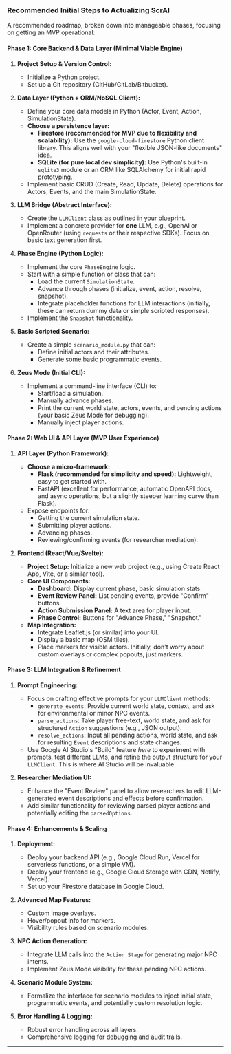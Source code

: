 ### Recommended Initial Steps to Actualizing ScrAI

A recommended roadmap, broken down into manageable phases, focusing on getting an MVP operational:

#### Phase 1: Core Backend & Data Layer (Minimal Viable Engine)

1.  **Project Setup & Version Control:**
    *   Initialize a Python project.
    *   Set up a Git repository (GitHub/GitLab/Bitbucket).

2.  **Data Layer (Python + ORM/NoSQL Client):**
    *   Define your core data models in Python (Actor, Event, Action, SimulationState).
    *   **Choose a persistence layer:**
        *   **Firestore (recommended for MVP due to flexibility and scalability):** Use the `google-cloud-firestore` Python client library. This aligns well with your "flexible JSON-like documents" idea.
        *   **SQLite (for pure local dev simplicity):** Use Python's built-in `sqlite3` module or an ORM like SQLAlchemy for initial rapid prototyping.
    *   Implement basic CRUD (Create, Read, Update, Delete) operations for Actors, Events, and the main SimulationState.

3.  **LLM Bridge (Abstract Interface):**
    *   Create the `LLMClient` class as outlined in your blueprint.
    *   Implement a concrete provider for **one** LLM, e.g., OpenAI or OpenRouter (using `requests` or their respective SDKs). Focus on basic text generation first.

4.  **Phase Engine (Python Logic):**
    *   Implement the core `PhaseEngine` logic.
    *   Start with a simple function or class that can:
        *   Load the current `SimulationState`.
        *   Advance through phases (initialize, event, action, resolve, snapshot).
        *   Integrate placeholder functions for LLM interactions (initially, these can return dummy data or simple scripted responses).
    *   Implement the `Snapshot` functionality.

5.  **Basic Scripted Scenario:**
    *   Create a simple `scenario_module.py` that can:
        *   Define initial actors and their attributes.
        *   Generate some basic programmatic events.

6.  **Zeus Mode (Initial CLI):**
    *   Implement a command-line interface (CLI) to:
        *   Start/load a simulation.
        *   Manually advance phases.
        *   Print the current world state, actors, events, and pending actions (your basic Zeus Mode for debugging).
        *   Manually inject player actions.

#### Phase 2: Web UI & API Layer (MVP User Experience)

1.  **API Layer (Python Framework):**
    *   **Choose a micro-framework:**
        *   **Flask (recommended for simplicity and speed):** Lightweight, easy to get started with.
        *   FastAPI (excellent for performance, automatic OpenAPI docs, and async operations, but a slightly steeper learning curve than Flask).
    *   Expose endpoints for:
        *   Getting the current simulation state.
        *   Submitting player actions.
        *   Advancing phases.
        *   Reviewing/confirming events (for researcher mediation).

2.  **Frontend (React/Vue/Svelte):**
    *   **Project Setup:** Initialize a new web project (e.g., using Create React App, Vite, or a similar tool).
    *   **Core UI Components:**
        *   **Dashboard:** Display current phase, basic simulation stats.
        *   **Event Review Panel:** List pending events, provide "Confirm" buttons.
        *   **Action Submission Panel:** A text area for player input.
        *   **Phase Control:** Buttons for "Advance Phase," "Snapshot."
    *   **Map Integration:**
        *   Integrate Leaflet.js (or similar) into your UI.
        *   Display a basic map (OSM tiles).
        *   Place markers for visible actors. Initially, don't worry about custom overlays or complex popouts, just markers.

#### Phase 3: LLM Integration & Refinement

1.  **Prompt Engineering:**
    *   Focus on crafting effective prompts for your `LLMClient` methods:
        *   `generate_events`: Provide current world state, context, and ask for environmental or minor NPC events.
        *   `parse_actions`: Take player free-text, world state, and ask for structured `Action` suggestions (e.g., JSON output).
        *   `resolve_actions`: Input all pending actions, world state, and ask for resulting `Event` descriptions and state changes.
    *   Use Google AI Studio's "Build" feature *here* to experiment with prompts, test different LLMs, and refine the output structure for your `LLMClient`. This is where AI Studio will be invaluable.

2.  **Researcher Mediation UI:**
    *   Enhance the "Event Review" panel to allow researchers to edit LLM-generated event descriptions and effects before confirmation.
    *   Add similar functionality for reviewing parsed player actions and potentially editing the `parsedOptions`.

#### Phase 4: Enhancements & Scaling

1.  **Deployment:**
    *   Deploy your backend API (e.g., Google Cloud Run, Vercel for serverless functions, or a simple VM).
    *   Deploy your frontend (e.g., Google Cloud Storage with CDN, Netlify, Vercel).
    *   Set up your Firestore database in Google Cloud.

2.  **Advanced Map Features:**
    *   Custom image overlays.
    *   Hover/popout info for markers.
    *   Visibility rules based on scenario modules.

3.  **NPC Action Generation:**
    *   Integrate LLM calls into the `Action Stage` for generating major NPC intents.
    *   Implement Zeus Mode visibility for these pending NPC actions.

4.  **Scenario Module System:**
    *   Formalize the interface for scenario modules to inject initial state, programmatic events, and potentially custom resolution logic.

5.  **Error Handling & Logging:**
    *   Robust error handling across all layers.
    *   Comprehensive logging for debugging and audit trails.

---